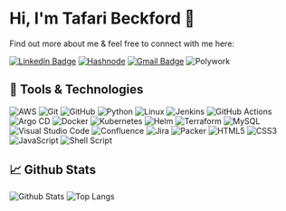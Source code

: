 # Hi, I'm Tafari Beckford 👋

Find out more about me & feel free to connect with me here:

[![Linkedin Badge](https://img.shields.io/badge/Tafari%20Beckford-%230077B5.svg?style=for-the-badge&logo=linkedin&logoColor=white&link=https://www.linkedin.com/in/tafari-beckford/)](https://www.linkedin.com/in/tafari-beckford/)
[![Hashnode](https://img.shields.io/badge/Tafari%20Beckford-2962FF?style=for-the-badge&logo=hashnode&logoColor=white&link=https://blog.tafaribeckford.com/)](https://blog.tafaribeckford.com/)
[![Gmail Badge](https://img.shields.io/badge/-beckfordtafari55@gmail.com-D14836?style=for-the-badge&logo=gmail&logoColor=white&link=mailto:beckfordtafari55@gmail.com)](mailto:beckfordtafari55@gmail.com)
![Polywork](https://img.shields.io/badge/Tafari%20Beckford-543DE0?style=for-the-badge&logo=polywork&logoColor=black)

##  :wrench: Tools & Technologies

<!-- Check out the Badges folder for more badges -->
![AWS](https://img.shields.io/badge/AWS-%23FF9900.svg?style=for-the-badge&logo=amazon-aws&logoColor=white)
![Git](https://img.shields.io/badge/git-%23F05033.svg?style=for-the-badge&logo=git&logoColor=white)
![GitHub](https://img.shields.io/badge/github-%23121011.svg?style=for-the-badge&logo=github&logoColor=white)
![Python](https://img.shields.io/badge/python-3670A0?style=for-the-badge&logo=python&logoColor=ffdd54)
![Linux](https://img.shields.io/badge/Linux-FCC624?style=for-the-badge&logo=linux&logoColor=black)
![Jenkins](https://img.shields.io/badge/jenkins-%232C5263.svg?style=for-the-badge&logo=jenkins&logoColor=white)
![GitHub Actions](https://img.shields.io/badge/github%20actions-%232671E5.svg?style=for-the-badge&logo=githubactions&logoColor=white)
![Argo CD](https://img.shields.io/badge/Argo%20CD-1e0b3e?style=for-the-badge&logo=argo&logoColor=#d16044)
![Docker](https://img.shields.io/badge/docker-%230db7ed.svg?style=for-the-badge&logo=docker&logoColor=white)
![Kubernetes](https://img.shields.io/badge/kubernetes-%23326ce5.svg?style=for-the-badge&logo=kubernetes&logoColor=white)
![Helm](https://img.shields.io/badge/Helm-0F1689?style=for-the-badge&logo=Helm&labelColor=0F1689)
![Terraform](https://img.shields.io/badge/terraform-%235835CC.svg?style=for-the-badge&logo=terraform&logoColor=white)
![MySQL](https://img.shields.io/badge/mysql-%2300f.svg?style=for-the-badge&logo=mysql&logoColor=white)
![Visual Studio Code](https://img.shields.io/badge/Visual%20Studio%20Code-0078d7.svg?style=for-the-badge&logo=visual-studio-code&logoColor=white)
![Confluence](https://img.shields.io/badge/confluence-%23172BF4.svg?style=for-the-badge&logo=confluence&logoColor=white)
![Jira](https://img.shields.io/badge/jira-%230A0FFF.svg?style=for-the-badge&logo=jira&logoColor=white)
![Packer](https://img.shields.io/badge/packer-%23E7EEF0.svg?style=for-the-badge&logo=packer&logoColor=%2302A8EF)
![HTML5](https://img.shields.io/badge/html5-%23E34F26.svg?style=for-the-badge&logo=html5&logoColor=white)
![CSS3](https://img.shields.io/badge/css3-%231572B6.svg?style=for-the-badge&logo=css3&logoColor=white)
![JavaScript](https://img.shields.io/badge/javascript-%23323330.svg?style=for-the-badge&logo=javascript&logoColor=%23F7DF1E)
![Shell Script](https://img.shields.io/badge/shell_script-%23121011.svg?style=for-the-badge&logo=gnu-bash&logoColor=white)

<!-- Replace the fields below with the information requested. Remember to remove the encapsulating <> characters. -->
##  :chart_with_upwards_trend: Github Stats

![Github Stats](https://github-readme-stats.vercel.app/api?username=TafariBeckford&count_private=true&show_icons=true&include_all_commits=true)
![Top Langs](https://github-readme-stats.vercel.app/api/top-langs/?username=TafariBeckford&hide=TeX&layout=compact)
<!-- <p><img align="center" src="https://github-readme-streak-stats.herokuapp.com/?user=tafaribeckford&" alt="tafaribeckford" /></p> -->

<!--[![Visitors](https://hits.seeyoufarm.com/api/count/incr/badge.svg?url=https%3A%2F%2Fgithub.com%2F{TafariBeckford}1212%2Fhit-counter)) -->
